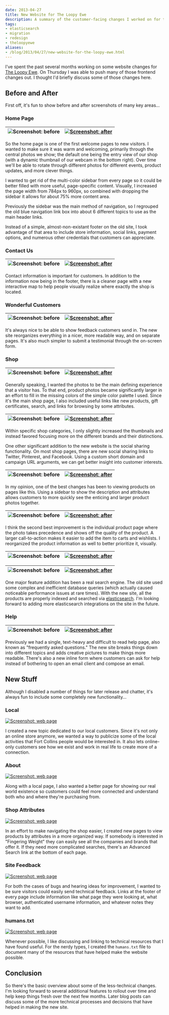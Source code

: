 ```yaml
---
date: 2013-04-27
title: New Website for The Loopy Ewe
description: A summary of the customer-facing changes I worked on for the site.
tags:
- elasticsearch
- migration
- redesign
- theloopyewe
aliases:
- /blog/2013/04/27/new-website-for-the-loopy-ewe.html
---
```


I've spent the past several months working on some website changes for [The Loopy Ewe][1]. On Thursday I was able to
push many of those frontend changes out. I thought I'd briefly discuss some of those changes here.


## Before and After

First off, it's fun to show before and after screenshots of many key areas...


### Home Page

| ![Screenshot: before](https://dpb587-website-us-east-1.s3.amazonaws.com/asset/blog/2013-04-27-new-website-for-the-loopy-ewe/old-homepage.jpg) | [![Screenshot: after](https://dpb587-website-us-east-1.s3.amazonaws.com/asset/blog/2013-04-27-new-website-for-the-loopy-ewe/new-homepage.jpg)](http://theloopyewe.com/) |
| --- | --- |

So the home page is one of the first welcome pages to new visitors. I wanted to make sure it was warm and welcoming,
primarily through the central photos we show; the default one being the entry view of our shop (with a dynamic thumbnail
of our webcam in the bottom right). Over time we'll be able to rotate through different photos for different events,
product updates, and more clever things.

I wanted to get rid of the multi-color sidebar from every page so it could be better filled with more useful,
page-specific content. Visually, I increased the page width from 784px to 960px, so combined with dropping the sidebar
it allows for about 75% more content area.

Previously the sidebar was the main method of navigation, so I regrouped the old blue navigation link box into about 6
different topics to use as the main header links.

Instead of a simple, almost-non-existant footer on the old site, I took advantage of that area to include store
information, social links, payment options, and numerous other credentials that customers can appreciate.


### Contact Us

| ![Screenshot: before](https://dpb587-website-us-east-1.s3.amazonaws.com/asset/blog/2013-04-27-new-website-for-the-loopy-ewe/old-contactus.jpg) | [![Screenshot: after](https://dpb587-website-us-east-1.s3.amazonaws.com/asset/blog/2013-04-27-new-website-for-the-loopy-ewe/new-contactus.jpg)](http://www.theloopyewe.com/contact/) |
| --- | --- |

Contact information is important for customers. In addition to the information now being in the footer, there is a
cleaner page with a new interactive map to help people visually realize where exactly the shop is located.


### Wonderful Customers

| ![Screenshot: before](https://dpb587-website-us-east-1.s3.amazonaws.com/asset/blog/2013-04-27-new-website-for-the-loopy-ewe/old-testimonials.jpg) | [![Screenshot: after](https://dpb587-website-us-east-1.s3.amazonaws.com/asset/blog/2013-04-27-new-website-for-the-loopy-ewe/new-testimonials.jpg)](http://www.theloopyewe.com/about/wonderful-customers/) |
| --- | --- |

It's always nice to be able to show feedback customers send in. The new site reorganizes everything in a nicer, more
readable way, and on separate pages. It's also much simpler to submit a testimonial through the on-screen form.


### Shop

| ![Screenshot: before](https://dpb587-website-us-east-1.s3.amazonaws.com/asset/blog/2013-04-27-new-website-for-the-loopy-ewe/old-shop.jpg) | [![Screenshot: after](https://dpb587-website-us-east-1.s3.amazonaws.com/asset/blog/2013-04-27-new-website-for-the-loopy-ewe/new-shop.jpg)](http://www.theloopyewe.com/shop/) |
| --- | --- |

Generally speaking, I wanted the photos to be the main defining experience that a visitor has. To that end, product
photos became significantly larger in an effort to fill in the missing colors of the simple color palette I used.
Since it's the main shop page, I also included useful links like new products, gift certificates, search, and links for
browsing by some attributes.

| ![Screenshot: before](https://dpb587-website-us-east-1.s3.amazonaws.com/asset/blog/2013-04-27-new-website-for-the-loopy-ewe/old-shop-category.jpg) | [![Screenshot: after](https://dpb587-website-us-east-1.s3.amazonaws.com/asset/blog/2013-04-27-new-website-for-the-loopy-ewe/new-shop-category.jpg)](http://www.theloopyewe.com/shop/g/yarn/cascade/) |
| --- | --- |

Within specific shop categories, I only slightly increased the thumbnails and instead favored focusing more on the
different brands and their distinctions.

One other significant addition to the new website is the social sharing functionality. On most shop pages, there are new
social sharing links to Twitter, Pinterest, and Facebook. Using a custom short domain and campaign URL arguments, we can
get better insight into customer interests.

| ![Screenshot: before](https://dpb587-website-us-east-1.s3.amazonaws.com/asset/blog/2013-04-27-new-website-for-the-loopy-ewe/old-shop-brand.jpg) | [![Screenshot: after](https://dpb587-website-us-east-1.s3.amazonaws.com/asset/blog/2013-04-27-new-website-for-the-loopy-ewe/new-shop-brand.jpg)](http://www.theloopyewe.com/shop/g/yarn/cascade/220/) |
| --- | --- |

In my opinion, one of the best changes has been to viewing products on pages like this. Using a sidebar to show the
description and attributes allows customers to more quickly see the enticing and larger product photos together.

| ![Screenshot: before](https://dpb587-website-us-east-1.s3.amazonaws.com/asset/blog/2013-04-27-new-website-for-the-loopy-ewe/old-shop-product.jpg) | [![Screenshot: after](https://dpb587-website-us-east-1.s3.amazonaws.com/asset/blog/2013-04-27-new-website-for-the-loopy-ewe/new-shop-product.jpg)](http://www.theloopyewe.com/shop/p/F2FDB8A1-220-8905-Robin-Egg-Blue) |
| --- | --- |

I think the second best improvement is the individual product page where the photo takes precedence and shows off the
quality of the product. A larger call-to-action makes it easier to add the item to carts and wishlists. I reorganized
the product information as well to better prioritize it, visually.

| ![Screenshot: before](https://dpb587-website-us-east-1.s3.amazonaws.com/asset/blog/2013-04-27-new-website-for-the-loopy-ewe/old-shop-search-grid.jpg) | [![Screenshot: after](https://dpb587-website-us-east-1.s3.amazonaws.com/asset/blog/2013-04-27-new-website-for-the-loopy-ewe/new-shop-search-grid.jpg)](http://www.theloopyewe.com/shop/search/a/fiber-weight/fingering-weight/availability/in-stock/?q=red) |
| --- | --- |

| ![Screenshot: before](https://dpb587-website-us-east-1.s3.amazonaws.com/asset/blog/2013-04-27-new-website-for-the-loopy-ewe/old-shop-search-list.jpg) | [![Screenshot: after](https://dpb587-website-us-east-1.s3.amazonaws.com/asset/blog/2013-04-27-new-website-for-the-loopy-ewe/new-shop-search-list.jpg)](http://www.theloopyewe.com/shop/search/a/fiber-weight/fingering-weight/availability/in-stock/?q=red&amp;r%5Bview%5D=list-tn) |
| --- | --- |

One major feature addition has been a real search engine. The old site used some complex and inefficient database
queries (which actually caused noticeable performance issues at rare times). With the new site, all the products are
properly indexed and searched via [elasticsearch][2]. I'm looking forward to adding more elasticsearch integrations on
the site in the future.


### Help

| ![Screenshot: before](https://dpb587-website-us-east-1.s3.amazonaws.com/asset/blog/2013-04-27-new-website-for-the-loopy-ewe/old-help.jpg) | [![Screenshot: after](https://dpb587-website-us-east-1.s3.amazonaws.com/asset/blog/2013-04-27-new-website-for-the-loopy-ewe/new-help.jpg)](http://www.theloopyewe.com/help/) |
| --- | --- |

Previously we had a single, text-heavy and difficult to read help page, also known as "frequently asked questions." The
new site breaks things down into different topics and adds creative pictures to make things more readable. There's also
a new inline form where customers can ask for help instead of bothering to open an email client and compose an email.


## New Stuff

Although I disabled a number of things for later release and chatter, it's always fun to include some completely new
functionality...


### Local

[![Screenshot: web page](https://dpb587-website-us-east-1.s3.amazonaws.com/asset/blog/2013-04-27-new-website-for-the-loopy-ewe/new-local.jpg)](http://www.theloopyewe.com/local/classes.html)

I created a new topic dedicated to our local customers. Since it's not only an online store anymore, we wanted a way to
publicize some of the local activities that Fort Collins people would be interested in. It also lets online-only
customers see how we exist and work in real life to create more of a connection.


### About

[![Screenshot: web page](https://dpb587-website-us-east-1.s3.amazonaws.com/asset/blog/2013-04-27-new-website-for-the-loopy-ewe/new-about.jpg)](http://www.theloopyewe.com/about/loopy-central/fort-collins.html)

Along with a local page, I also wanted a better page for showing our real world existence so customers could feel more
connected and understand both who and where they're purchasing from.


### Shop Attributes

[![Screenshot: web page](https://dpb587-website-us-east-1.s3.amazonaws.com/asset/blog/2013-04-27-new-website-for-the-loopy-ewe/new-shop-attribute.jpg)](http://www.theloopyewe.com/shop/a/fiber-material/merino-wool/)

In an effort to make navigating the shop easier, I created new pages to view products by attributes in a more organized
way. If somebody is interested in "Fingering Weight" they can easily see all the companies and brands that offer it. If
they need more complicated searches, there's an Advanced Search link at the bottom of each page.


### Site Feedback

[![Screenshot: web page](https://dpb587-website-us-east-1.s3.amazonaws.com/asset/blog/2013-04-27-new-website-for-the-loopy-ewe/new-sitefeedback.jpg)](http://www.theloopyewe.com/contact/site-feedback.html?uri=%2Fshop%2Fg%2Fyarn%2Fthe-loopy-ewe%2Floopy-cakes%2F)

For both the cases of bugs and hearing ideas for improvement, I wanted to be sure visitors could easily send technical
feedback. Links at the footer of every page include information like what page they were looking at, what browser,
authenticated username information, and whatever notes they want to add.


### humans.txt

[![Screenshot: web page](https://dpb587-website-us-east-1.s3.amazonaws.com/asset/blog/2013-04-27-new-website-for-the-loopy-ewe/new-humans.jpg)](http://www.theloopyewe.com/humans.txt)

Whenever possible, I like discussing and linking to technical resources that I have found useful. For the nerdy types, I
created the `humans.txt` file to document many of the resources that have helped make the website possible.


## Conclusion

So there's the basic overview about some of the less-technical changes. I'm looking forward to several additional
features to rollout over time and help keep things fresh over the next few months. Later blog posts can discuss some of
the more technical processes and decisions that have helped in making the new site.


 [1]: http://www.theloopyewe.com/
 [2]: http://www.elasticsearch.org/
